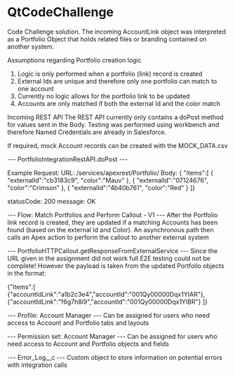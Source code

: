 # QtCodeChallenge
Code Challenge solution.
The incoming AccountLink object was interpreted as a Portfolio Object that holds related files or branding contained on another system.

Assumptions regarding Portfolio creation logic
1. Logic is only performed when a portfolio (link) record is created
2. External Ids are unique and therefore only one portfolio can match to one account
3. Currently no logic allows for the portfolio link to be updated
4. Accounts are only matched if both the external Id and the color match


Incoming REST API
The REST API currently only contains a doPost method for values sent in the Body.
Testing was performed using workbench and therefore Named Credentials are already in Salesforce.

If required, mock Account records can be created with the MOCK_DATA.csv

--- PortfolioIntegrationRestAPI.doPost ---

Example Request:
URL: /services/apexrest/Portfolio/
Body:
{ "items":[
    {   "externalId":"cb3183c9",
        "color":"Mauv"
    },
    {   "externalId":"07124676",
        "color":"Crimson"
    },
    {   "externalId":"4b40b761",
        "color":"Red"
    }
]}

statusCode: 200
message: OK

--- Flow: Match Portfolios and Perform Callout  - V1 ---
After the Portfolio link record is created, they are updated if a matching 
Accounts has been found (based on the external Id and Color).
An asynchronous path then calls an Apex action to perform the callout to another external system

--- PortfolioHTTPCallout.getResponseFromExternalService ---
Since the URL given in the assignment did not work full E2E testing could not be complete!
However the payload is taken from the updated Portfolio objects in the format:

{"items":[
	{"accountIdLink":"a1b2c3e4","accountId":"001Qy00000Dqx1YIAR"},
	{"accountIdLink":"f6g7h8i9","accountId":"001Qy00000Dqx1YIBR"}
]}

--- Profile: Account Manager ---
Can be assigned for users who need access to Account and Portfolio tabs and layouts

--- Permission set: Account Manager ---
Can be assigned for users who need access to Account and Portfolio objects and fields

--- Error_Log__c ---
Custom object to store information on potential errors with integration calls
